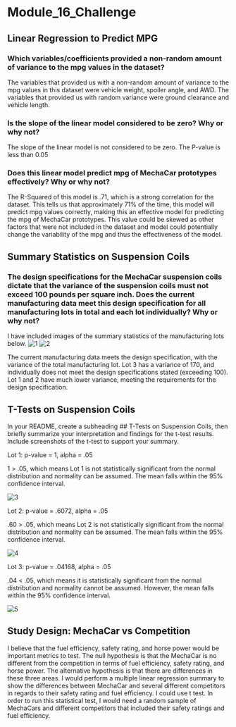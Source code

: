 # Module_16_Challenge

## Linear Regression to Predict MPG

### Which variables/coefficients provided a non-random amount of variance to the mpg values in the dataset?

The variables that provided us with a non-random amount of variance to the mpg values in this dataset were vehicle weight, spoiler angle, and AWD. The variables that provided us with random variance were ground clearance and vehicle length. 

### Is the slope of the linear model considered to be zero? Why or why not?

The slope of the linear model is not considered to be zero. The P-value is less than 0.05

### Does this linear model predict mpg of MechaCar prototypes effectively? Why or why not?

The R-Squared of this model is .71, which is a strong correlation for the dataset. This tells us that approximately 71% of the time, this model will predict mpg values correctly, making this an effective model for predicting the mpg of MechaCar prototypes. This value could be skewed as other factors that were not included in the dataset and model could potentially change the variability of the mpg and thus the effectiveness of the model. 

## Summary Statistics on Suspension Coils

### The design specifications for the MechaCar suspension coils dictate that the variance of the suspension coils must not exceed 100 pounds per square inch. Does the current manufacturing data meet this design specification for all manufacturing lots in total and each lot individually? Why or why not?

I have included images of the summary statistics of the manufacturing lots below.
![1](https://user-images.githubusercontent.com/69175360/210922795-3defc67f-f1af-4f07-b85f-2022a1c51010.JPG)
![2](https://user-images.githubusercontent.com/69175360/210922842-09a14edc-08a0-4c91-aca0-923370a14284.JPG)

The current manufacturing data meets the design specification, with the variance of the total manufacturing lot. Lot 3 has a variance of 170, and individually does not meet the design specifications stated (exceeding 100). Lot 1 and 2 have much lower variance, meeting the requirements for the design specification. 

## T-Tests on Suspension Coils

In your README, create a subheading ## T-Tests on Suspension Coils, then briefly summarize your interpretation and findings for the t-test results. Include screenshots of the t-test to support your summary.


Lot 1: p-value = 1, alpha = .05

1 > .05, which means Lot 1 is not statistically significant from the normal distribution and normality can be assumed. The mean falls within the 95% confidence interval.

![3](https://user-images.githubusercontent.com/69175360/210922900-715752de-e30a-454b-8b2b-88eec98da082.JPG)

Lot 2: p-value = .6072, alpha = .05

.60 > .05, which means Lot 2 is not statistically significant from the normal distribution and normality can be assumed. The mean falls within the 95% confidence interval.


![4](https://user-images.githubusercontent.com/69175360/210922941-00b7708e-9516-46e3-863a-cc7d90c19ee2.JPG)

Lot 3: p-value = .04168, alpha = .05

.04 < .05, which means it is statistically significant from the normal distribution and normality cannot be assumed. However, the mean falls within the 95% confidence interval.

![5](https://user-images.githubusercontent.com/69175360/210922989-daa2a3d9-a38c-4d8f-8472-7852d1b9f631.JPG)

## Study Design: MechaCar vs Competition

I believe that the fuel efficiency, safety rating, and horse power would be important metrics to test. The null hypothesis is that the MechaCar is no different from the competition in terms of fuel efficiency, safety rating, and horse power. The alternative hypothesis is that there are differences in these three areas.  I would perform a multiple linear regression summary to show the differences between MechaCar and several different competitors in regards to their safety rating and fuel efficiency. I could use t test. In order to run this statistical test, I would need a random sample of MechaCars and different competitors that included their safety ratings and fuel efficiency.



